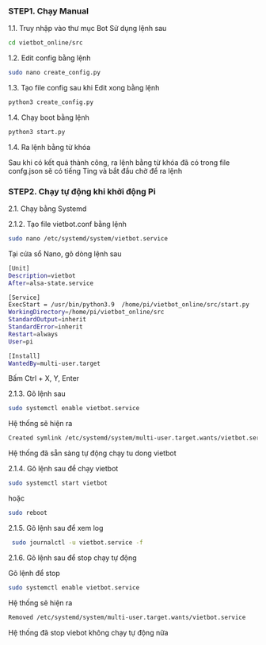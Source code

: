 
### STEP1. Chạy Manual

1.1. Truy nhập vào thư mục Bot
Sử dụng lệnh sau

```sh
cd vietbot_online/src
```
1.2. Edit config bằng lệnh 

```sh
sudo nano create_config.py
```
1.3. Tạo file config sau khi Edit xong bằng lệnh 

```sh
python3 create_config.py
```
1.4. Chạy boot bằng lệnh 

```sh
python3 start.py
```
1.4. Ra lệnh bằng từ khóa

Sau khi có kết quả thành công, ra lệnh bằng từ khóa đã có trong file confg.json sẽ có tiếng Ting và bắt đầu chờ để ra lệnh


### STEP2.  Chạy tự động khi khởi động Pi

2.1. Chạy bằng Systemd

2.1.2. Tạo file vietbot.conf bằng lệnh

```sh
sudo nano /etc/systemd/system/vietbot.service
```
Tại cửa sổ Nano, gõ dòng lệnh sau

```sh
[Unit]
Description=vietbot
After=alsa-state.service

[Service]
ExecStart = /usr/bin/python3.9  /home/pi/vietbot_online/src/start.py
WorkingDirectory=/home/pi/vietbot_online/src
StandardOutput=inherit
StandardError=inherit
Restart=always
User=pi

[Install]
WantedBy=multi-user.target
```
Bấm Ctrl + X, Y, Enter

2.1.3. Gõ lệnh sau

```sh
sudo systemctl enable vietbot.service
```
Hệ thống sẽ hiện ra
```sh
Created symlink /etc/systemd/system/multi-user.target.wants/vietbot.service → /etc/systemd/system/vietbot.service.
```
Hệ thống đã sẵn sàng tự động chạy tu dong vietbot

2.1.4. Gõ lệnh sau để chạy vietbot
```sh
sudo systemctl start vietbot
```
hoặc
```sh
sudo reboot
```
2.1.5. Gõ lệnh sau để xem log
```sh
 sudo journalctl -u vietbot.service -f
```
2.1.6. Gõ lệnh sau để stop chạy tự động 

Gõ lệnh để stop

```sh
sudo systemctl enable vietbot.service
```
Hệ thống sẽ hiện ra
```sh
Removed /etc/systemd/system/multi-user.target.wants/vietbot.service
```
Hệ thống đã stop viebot không chạy tự động nữa

